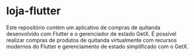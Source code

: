 # loja-flutter
 Este repositório contém um aplicativo de compras de quitanda desenvolvido com Flutter e o gerenciador de estado GetX. É possível realizar compras de produtos de quitanda virtualmente com recursos modernos do Flutter e gerenciamento de estado simplificado com o GetX.
